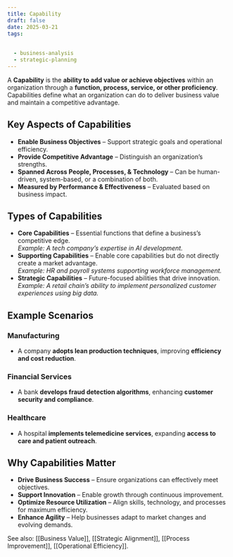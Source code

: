 ```yaml
---
title: Capability
draft: false
date: 2025-03-21
tags:
  
  
  - business-analysis
  - strategic-planning
---
```


A **Capability** is the **ability to add value or achieve objectives** within an organization through a **function, process, service, or other proficiency**. Capabilities define what an organization can do to deliver business value and maintain a competitive advantage.

## Key Aspects of Capabilities
- **Enable Business Objectives** – Support strategic goals and operational efficiency.
- **Provide Competitive Advantage** – Distinguish an organization’s strengths.
- **Spanned Across People, Processes, & Technology** – Can be human-driven, system-based, or a combination of both.
- **Measured by Performance & Effectiveness** – Evaluated based on business impact.

## Types of Capabilities
- **Core Capabilities** – Essential functions that define a business’s competitive edge.  
  *Example: A tech company’s expertise in AI development.*
- **Supporting Capabilities** – Enable core capabilities but do not directly create a market advantage.  
  *Example: HR and payroll systems supporting workforce management.*
- **Strategic Capabilities** – Future-focused abilities that drive innovation.  
  *Example: A retail chain’s ability to implement personalized customer experiences using big data.*

## Example Scenarios

### **Manufacturing**
- A company **adopts lean production techniques**, improving **efficiency and cost reduction**.

### **Financial Services**
- A bank **develops fraud detection algorithms**, enhancing **customer security and compliance**.

### **Healthcare**
- A hospital **implements telemedicine services**, expanding **access to care and patient outreach**.

## Why Capabilities Matter
- **Drive Business Success** – Ensure organizations can effectively meet objectives.
- **Support Innovation** – Enable growth through continuous improvement.
- **Optimize Resource Utilization** – Align skills, technology, and processes for maximum efficiency.
- **Enhance Agility** – Help businesses adapt to market changes and evolving demands.

See also: [[Business Value]], [[Strategic Alignment]], [[Process Improvement]], [[Operational Efficiency]].
